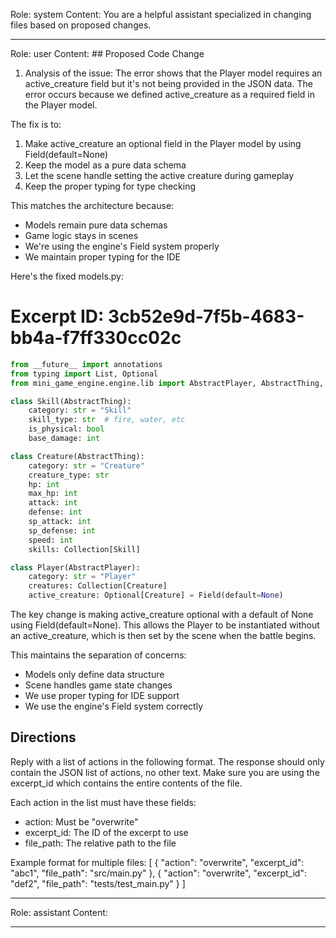 Role: system
Content: You are a helpful assistant specialized in changing files based on proposed changes.
__________________
Role: user
Content: ## Proposed Code Change
1. Analysis of the issue:
The error shows that the Player model requires an active_creature field but it's not being provided in the JSON data. The error occurs because we defined active_creature as a required field in the Player model.

The fix is to:
1. Make active_creature an optional field in the Player model by using Field(default=None)
2. Keep the model as a pure data schema
3. Let the scene handle setting the active creature during gameplay
4. Keep the proper typing for type checking

This matches the architecture because:
- Models remain pure data schemas
- Game logic stays in scenes
- We're using the engine's Field system properly
- We maintain proper typing for the IDE

Here's the fixed models.py:

# Excerpt ID: 3cb52e9d-7f5b-4683-bb4a-f7ff330cc02c
```python main_game/models.py
from __future__ import annotations
from typing import List, Optional
from mini_game_engine.engine.lib import AbstractPlayer, AbstractThing, Collection, Field

class Skill(AbstractThing):
    category: str = "Skill"
    skill_type: str  # fire, water, etc
    is_physical: bool
    base_damage: int

class Creature(AbstractThing):
    category: str = "Creature"
    creature_type: str
    hp: int 
    max_hp: int
    attack: int
    defense: int
    sp_attack: int
    sp_defense: int
    speed: int
    skills: Collection[Skill]

class Player(AbstractPlayer):
    category: str = "Player"
    creatures: Collection[Creature]
    active_creature: Optional[Creature] = Field(default=None)
```

The key change is making active_creature optional with a default of None using Field(default=None). This allows the Player to be instantiated without an active_creature, which is then set by the scene when the battle begins.

This maintains the separation of concerns:
- Models only define data structure
- Scene handles game state changes
- We use proper typing for IDE support
- We use the engine's Field system correctly

## Directions
Reply with a list of actions in the following format. The response should only contain the JSON list of actions, no other text.
Make sure you are using the excerpt_id which contains the entire contents of the file.

Each action in the list must have these fields:
- action: Must be "overwrite"
- excerpt_id: The ID of the excerpt to use
- file_path: The relative path to the file

Example format for multiple files:
[
    {
        "action": "overwrite",
        "excerpt_id": "abc1",
        "file_path": "src/main.py"
    },
    {
        "action": "overwrite",
        "excerpt_id": "def2",
        "file_path": "tests/test_main.py"
    }
]
__________________
Role: assistant
Content: 
__________________
